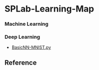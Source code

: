 # SPLab-Learning-Map

### Machine Learning

### Deep Learning
* [BasicNN-MNIST.py](DL/BasicNN-MNIST.py)

## Reference
